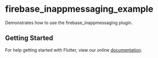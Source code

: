 # firebase_inappmessaging_example

Demonstrates how to use the firebase_inappmessaging plugin.

## Getting Started

For help getting started with Flutter, view our online
[documentation](http://flutter.io/).

